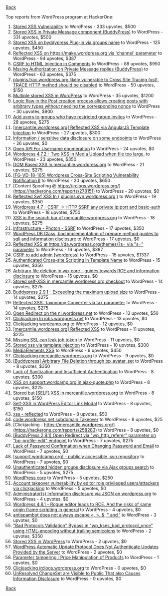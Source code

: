 [Back](../README.md)

Top reports from WordPress program at HackerOne:

1. [Stored XSS Vulnerability](https://hackerone.com/reports/643908) to WordPress - 333 upvotes, $500
2. [Stored XSS in Private Message component (BuddyPress)](https://hackerone.com/reports/487081) to WordPress - 331 upvotes, $500
3. [Stored XSS on byddypress Plug-in via groups name](https://hackerone.com/reports/592316) to WordPress - 125 upvotes, $450
4. [Reflected XSS on https://make.wordpress.org via 'channel' parameter](https://hackerone.com/reports/659419) to WordPress - 94 upvotes, $387
5. [CSRF to HTML Injection in Comments](https://hackerone.com/reports/428019) to WordPress - 88 upvotes, $950
6. [Mssing Authorization on Private Message replies (BuddyPress)](https://hackerone.com/reports/490782) to WordPress - 63 upvotes, $375
7. [plugins.trac.wordpress.org likely vulnerable to Cross Site Tracing (xst), TRACE HTTP method should be disabled](https://hackerone.com/reports/222692) to WordPress - 50 upvotes, $150
8. [Multiple stored XSS in WordPress](https://hackerone.com/reports/221507) to WordPress - 35 upvotes, $1200
9. [Logic flaw in the Post creation process allows creating posts with arbitrary types without needing the corresponding nonce](https://hackerone.com/reports/404323) to WordPress - 30 upvotes, $900
10. [Add users to groups who have restricted group invites](https://hackerone.com/reports/538008) to WordPress - 28 upvotes, $275
11. [[mercantile.wordpress.org] Reflected XSS via AngularJS Template Injection](https://hackerone.com/reports/230234) to WordPress - 27 upvotes, $300
12. [Information / sensitive data disclosure on some endpoints](https://hackerone.com/reports/273726) to WordPress - 26 upvotes, $0
13. [Open API For Username enumeration](https://hackerone.com/reports/385322) to WordPress - 24 upvotes, $0
14. [Wordpress 4.7.2 - Two XSS in Media Upload when file too large.](https://hackerone.com/reports/203515) to WordPress - 23 upvotes, $350
15. [DOM Based XSS In mercantile.wordpress.org](https://hackerone.com/reports/230435) to WordPress - 21 upvotes, $275
16. [[FG-VD-18-165] Wordpress Cross-Site Scripting Vulnerability Notification II](https://hackerone.com/reports/460911) to WordPress - 20 upvotes, $650
17. [Content Spoofing @ https://irclogs.wordpress.org/](https://hackerone.com/reports/278151) to WordPress - 20 upvotes, $0
18. [Reflected Swf XSS In ( plugins.svn.wordpress.org )](https://hackerone.com/reports/270060) to WordPress - 19 upvotes, $350
19. [Wordpress 4.7 - CSRF -&gt; HTTP SSRF any private ip:port and basic-auth](https://hackerone.com/reports/187520) to WordPress - 18 upvotes, $750
20. [XSS in the search bar of mercantile.wordpress.org](https://hackerone.com/reports/221893) to WordPress - 18 upvotes, $275
21. [Infrastructure - Photon - SSRF](https://hackerone.com/reports/204513) to WordPress - 17 upvotes, $350
22. [WordPress DB Class, bad implementation of prepare method guides to sqli and information disclosure](https://hackerone.com/reports/179920) to WordPress - 17 upvotes, $0
23. [Reflected XSS at https://da.wordpress.org/themes/?s= via "s=" parameter](https://hackerone.com/reports/222040) to WordPress - 16 upvotes, $387
24. [CSRF to add admin [wordpress]](https://hackerone.com/reports/149589) to WordPress - 15 upvotes, $1337
25. [Authenticated Cross-site Scripting in Template Name](https://hackerone.com/reports/220903) to WordPress - 15 upvotes, $350
26. [Arbitrary file deletion in wp-core - guides towards RCE and information disclosure](https://hackerone.com/reports/291878) to WordPress - 15 upvotes, $0
27. [Stored self-XSS in mercantile.wordpress.org checkout](https://hackerone.com/reports/230232) to WordPress - 14 upvotes, $275
28. [Buddypress 2.9.1 - Exceeding the maximum upload size](https://hackerone.com/reports/263109) to WordPress - 14 upvotes, $275
29. [Reflected XSS: Taxonomy Converter via tax parameter](https://hackerone.com/reports/495515) to WordPress - 14 upvotes, $275
30. [Open Redirect on the nl.wordpress.net](https://hackerone.com/reports/309058) to WordPress - 13 upvotes, $50
31. [Clickjacking In jobs.wordpress.net](https://hackerone.com/reports/223024) to WordPress - 13 upvotes, $0
32. [Clickjacking wordcamp.org](https://hackerone.com/reports/230581) to WordPress - 12 upvotes, $0
33. [[mercantile.wordpress.org] Reflected XSS](https://hackerone.com/reports/240256) to WordPress - 11 upvotes, $225
34. [Missing SSL can leak job token](https://hackerone.com/reports/222036) to WordPress - 11 upvotes, $0
35. [Stored xss via template injection](https://hackerone.com/reports/250837) to WordPress - 10 upvotes, $300
36. [MediaElements XSS](https://hackerone.com/reports/299112) to WordPress - 9 upvotes, $450
37. [Clickjacking mercantile.wordpress.org](https://hackerone.com/reports/264125) to WordPress - 9 upvotes, $0
38. [[Buddypress] Arbitrary File Deletion through bp_avatar_set](https://hackerone.com/reports/183568) to WordPress - 8 upvotes, $350
39. [Lack of Sanitization and Insufficient Authentication](https://hackerone.com/reports/249759) to WordPress - 8 upvotes, $300
40. [XSS on support.wordcamp.org in ajax-quote.php](https://hackerone.com/reports/355773) to WordPress - 8 upvotes, $225
41. [Stored but [SELF] XSS in mercantile.wordpress.org](https://hackerone.com/reports/222224) to WordPress - 8 upvotes, $150
42. [Self-XSS in WordPress Editor Link Modal](https://hackerone.com/reports/224556) to WordPress - 8 upvotes, $150
43. [xss - reflected](https://hackerone.com/reports/384112) to WordPress - 8 upvotes, $50
44. [code.wordpress.net subdomain Takeover](https://hackerone.com/reports/295330) to WordPress - 8 upvotes, $25
45. [Clickjacking - https://mercantile.wordpress.org/](https://hackerone.com/reports/258283) to WordPress - 8 upvotes, $0
46. [[BuddyPress 2.9.1] Open Redirect via "wp_http_referer" parameter on "bp-profile-edit" endpoint](https://hackerone.com/reports/277502) to WordPress - 7 upvotes, $275
47. [Lack of Password Confirmation when Changing Password and Email](https://hackerone.com/reports/224214) to WordPress - 7 upvotes, $0
48. [[support.wordcamp.org] - publicly accessible .svn repository](https://hackerone.com/reports/309714) to WordPress - 7 upvotes, $0
49. [Unauthenticated hidden groups disclosure via Ajax groups search](https://hackerone.com/reports/282176) to WordPress - 5 upvotes, $275
50. [WordPress core](https://hackerone.com/reports/153093) to WordPress - 5 upvotes, $250
51. [Account takeover vulnerability by editor role privileged users/attackers via clickjacking](https://hackerone.com/reports/388254) to WordPress - 5 upvotes, $0
52. [Administrator(s) Information disclosure via JSON on wordpress.org](https://hackerone.com/reports/221734) to WordPress - 4 upvotes, $0
53. [Wordpress 4.8.1 - Rogue editor leads to RCE. And the risks of same origin frame scripting in general](https://hackerone.com/reports/263718) to WordPress - 4 upvotes, $0
54. [antispambot does not always escape &lt;, &gt;, &amp;, " and '](https://hackerone.com/reports/298218) to WordPress - 3 upvotes, $0
55. ["Bad Protocols Validation" Bypass in "wp_kses_bad_protocol_once" using HTML-encoding without trailing semicolons](https://hackerone.com/reports/339483) to WordPress - 2 upvotes, $350
56. [Stored XSS in WordPress](https://hackerone.com/reports/276105) to WordPress - 2 upvotes, $0
57. [WordPress Automatic Update Protocol Does Not Authenticate Updates Provided by the Server](https://hackerone.com/reports/228854) to WordPress - 2 upvotes, $0
58. [Parameter tampering : Price Manipulation of Products](https://hackerone.com/reports/682344) to WordPress - 1 upvotes, $0
59. [Clickjacking irclogs.wordpress.org](https://hackerone.com/reports/267075) to WordPress - 0 upvotes, $0
60. [UnResolved ChangeSet are Visible to Public That also Causes Information Disclosure](https://hackerone.com/reports/282843) to WordPress - 0 upvotes, $0


[Back](../README.md)